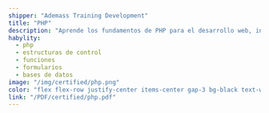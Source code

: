 ```yaml
---
shipper: "Ademass Training Development"
title: "PHP"
description: "Aprende los fundamentos de PHP para el desarrollo web, incluyendo sintaxis básica, manejo de formularios, estructuras de control, funciones y conexión con bases de datos."
habylity:
  - php
  - estructuras de control
  - funciones
  - formularios
  - bases de datos
image: "/img/certified/php.png"
color: "flex flex-row justify-center items-center gap-3 bg-black text-white me-2 dark:bg-orange-900 dark:text-white font-semibold text-sm px-4 py-2 rounded-md shadow-sm transition duration-800 no-underline"
link: "/PDF/certified/php.pdf"
---
```

